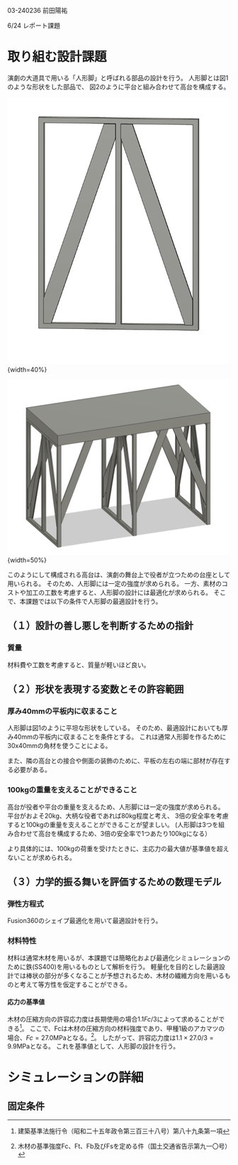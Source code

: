 03-240236
前田陽祐

6/24 レポート課題

# 取り組む設計課題
演劇の大道具で用いる「人形脚」と呼ばれる部品の設計を行う。
人形脚とは図1のような形状をした部品で、
図2のように平台と組み合わせて高台を構成する。

![人形脚](./ningyo-ashi.png){width=40%}

![人形脚3つと平台を組み合わせた図](./takadai.png){width=50%}

このようにして構成される高台は、演劇の舞台上で役者が立つための台座として用いられる。
そのため、人形脚には一定の強度が求められる。
一方、素材のコストや加工の工数を考慮すると、人形脚の設計には最適化が求められる。
そこで、本課題では以下の条件で人形脚の最適設計を行う。

## （１）設計の善し悪しを判断するための指針
### 質量
材料費や工数を考慮すると、質量が軽いほど良い。

## （２）形状を表現する変数とその許容範囲
### 厚み40mmの平板内に収まること
人形脚は図1のように平坦な形状をしている。
そのため、最適設計においても厚み40mmの平板内に収まることを条件とする。
これは通常人形脚を作るために30x40mmの角材を使うことによる。

また、隣の高台との接合や側面の装飾のために、平板の左右の端に部材が存在する必要がある。

### 100kgの重量を支えることができること
高台が役者や平台の重量を支えるため、人形脚には一定の強度が求められる。
平台がおよそ20kg、大柄な役者であれば80kg程度と考え、
3倍の安全率を考慮すると100kgの重量を支えることができることが望ましい。
(人形脚は3つを組み合わせて高台を構成するため、3倍の安全率で1つあたり100kgになる）

より具体的には、100kgの荷重を受けたときに、主応力の最大値が基準値を超えないことが求められる。

## （３）⼒学的振る舞いを評価するための数理モデル
### 弾性⽅程式
Fusion360のシェイプ最適化を用いて最適設計を行う。

### 材料特性
材料は通常木材を用いるが、本課題では簡略化および最適化シミュレーションのために鉄(SS400)を用いるものとして解析を行う。
軽量化を目的とした最適設計では棒状の部分が多くなることが予想されるため、木材の繊維方向を用いるものと考えて等方性を仮定することができる。

#### 応力の基準値
木材の圧縮方向の許容応力度は長期使用の場合$1.1Fc/3$によって求めることができる[^1]。
ここで、Fcは木材の圧縮方向の材料強度であり、甲種1級のアカマツの場合、$Fc=27.0\mathrm{MPa}$となる。[^2]。
したがって、許容応力度は$1.1\times27.0/3=9.9\mathrm{MPa}$となる。
これを基準値として、人形脚の設計を行う。

[^1]: 建築基準法施行令（昭和二十五年政令第三百三十八号）第八十九条第一項
[^2]: 木材の基準強度Fc、Ft、Fb及びFsを定める件（国土交通省告示第九一〇号）

# シミュレーションの詳細
## 固定条件

